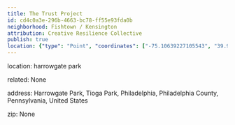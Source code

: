 ```yaml
---
title: The Trust Project
id: cd4c0a3e-296b-4663-bc78-ff55e93fda0b
neighborhood: Fishtown / Kensington
attribution: Creative Resilience Collective
publish: true
location: {"type": "Point", "coordinates": ["-75.10639227105543", "39.9992729"]}
---
```


location: harrowgate park


            
related: None



            
address: Harrowgate Park, Tioga Park, Philadelphia, Philadelphia County, Pennsylvania, United States



zip: None



                